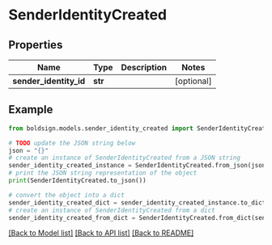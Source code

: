 # SenderIdentityCreated


## Properties

Name | Type | Description | Notes
------------ | ------------- | ------------- | -------------
**sender_identity_id** | **str** |  | [optional] 

## Example

```python
from boldsign.models.sender_identity_created import SenderIdentityCreated

# TODO update the JSON string below
json = "{}"
# create an instance of SenderIdentityCreated from a JSON string
sender_identity_created_instance = SenderIdentityCreated.from_json(json)
# print the JSON string representation of the object
print(SenderIdentityCreated.to_json())

# convert the object into a dict
sender_identity_created_dict = sender_identity_created_instance.to_dict()
# create an instance of SenderIdentityCreated from a dict
sender_identity_created_from_dict = SenderIdentityCreated.from_dict(sender_identity_created_dict)
```
[[Back to Model list]](../README.md#documentation-for-models) [[Back to API list]](../README.md#documentation-for-api-endpoints) [[Back to README]](../README.md)


